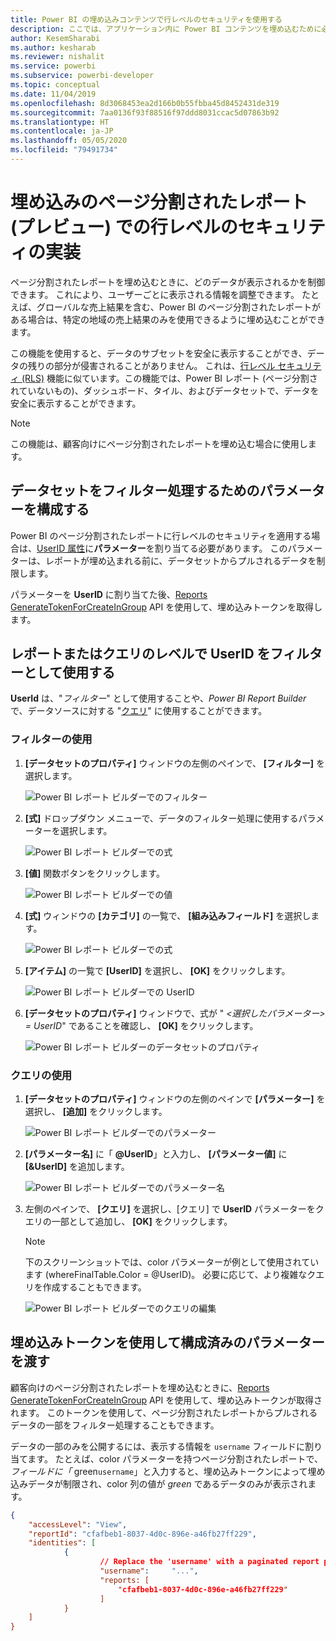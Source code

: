 ```yaml
---
title: Power BI の埋め込みコンテンツで行レベルのセキュリティを使用する
description: ここでは、アプリケーション内に Power BI コンテンツを埋め込むために必要な手順について説明します。
author: KesemSharabi
ms.author: kesharab
ms.reviewer: nishalit
ms.service: powerbi
ms.subservice: powerbi-developer
ms.topic: conceptual
ms.date: 11/04/2019
ms.openlocfilehash: 8d3068453ea2d166b0b55fbba45d8452431de319
ms.sourcegitcommit: 7aa0136f93f88516f97ddd8031ccac5d07863b92
ms.translationtype: HT
ms.contentlocale: ja-JP
ms.lasthandoff: 05/05/2020
ms.locfileid: "79491734"
---
```

# <a name="implementing-row-level-security-in-embedded-paginated-reports-preview"></a>埋め込みのページ分割されたレポート (プレビュー) での行レベルのセキュリティの実装

ページ分割されたレポートを埋め込むときに、どのデータが表示されるかを制御できます。 これにより、ユーザーごとに表示される情報を調整できます。 たとえば、グローバルな売上結果を含む、Power BI のページ分割されたレポートがある場合は、特定の地域の売上結果のみを使用できるように埋め込むことができます。

この機能を使用すると、データのサブセットを安全に表示することができ、データの残りの部分が侵害されることがありません。 これは、[行レベル セキュリティ (RLS)](embedded-row-level-security.md) 機能に似ています。この機能では、Power BI レポート (ページ分割されていないもの)、ダッシュボード、タイル、およびデータセットで、データを安全に表示することができます。  

> [!NOTE]
> この機能は、顧客向けにページ分割されたレポートを埋め込む場合に使用します。

## <a name="configuring-a-parameter-to-filter-the-dataset"></a>データセットをフィルター処理するためのパラメーターを構成する

Power BI のページ分割されたレポートに行レベルのセキュリティを適用する場合は、[UserID 属性](../../paginated-reports/report-builder-parameters.md)に**パラメーター**を割り当てる必要があります。 このパラメーターは、レポートが埋め込まれる前に、データセットからプルされるデータを制限します。

パラメーターを **UserID** に割り当てた後、[Reports GenerateTokenForCreateInGroup](https://docs.microsoft.com/rest/api/power-bi/embedtoken/reports_generatetokenforcreateingroup) API を使用して、埋め込みトークンを取得します。

## <a name="use-userid-as-a-filter-at-report-or-query-level"></a>レポートまたはクエリのレベルで UserID をフィルターとして使用する

**UserId** は、"*フィルター*" として使用することや、*Power BI Report Builder* で、データソースに対する "[クエリ](../../paginated-reports/report-builder-power-bi.md)" に使用することができます。

### <a name="using-the-filter"></a>フィルターの使用

1. **[データセットのプロパティ]** ウィンドウの左側のペインで、 **[フィルター]** を選択します。

    ![Power BI レポート ビルダーでのフィルター](media/paginated-reports-row-level-security/filter.png)

2. **[式]** ドロップダウン メニューで、データのフィルター処理に使用するパラメーターを選択します。

     ![Power BI レポート ビルダーでの式](media/paginated-reports-row-level-security/expression.png)

3. **[値]** 関数ボタンをクリックします。 

    ![Power BI レポート ビルダーでの値](media/paginated-reports-row-level-security/function.png)

4. **[式]** ウィンドウの **[カテゴリ]** の一覧で、 **[組み込みフィールド]** を選択します。

    ![Power BI レポート ビルダーでの式](media/paginated-reports-row-level-security/built-in-fields.png)

5. **[アイテム]** の一覧で **[UserID]** を選択し、 **[OK]** をクリックします。

    ![Power BI レポート ビルダーでの UserID](media/paginated-reports-row-level-security/userid.png)

6. **[データセットのプロパティ]** ウィンドウで、式が " *<選択したパラメーター> = UserID*" であることを確認し、 **[OK]** をクリックします。

    ![Power BI レポート ビルダーのデータセットのプロパティ](media/paginated-reports-row-level-security/verify.png)

### <a name="using-a-query"></a>クエリの使用

1. **[データセットのプロパティ]** ウィンドウの左側のペインで **[パラメーター]** を選択し、 **[追加]** をクリックします。

    ![Power BI レポート ビルダーでのパラメーター](media/paginated-reports-row-level-security/parameters.png)

2. **[パラメーター名]** に「 **\@UserID**」と入力し、 **[パラメーター値]** に **[&UserID]** を追加します。

    ![Power BI レポート ビルダーでのパラメーター名](media/paginated-reports-row-level-security/parameter-name.png) 

3. 左側のペインで、 **[クエリ]** を選択し、[クエリ] で **UserID** パラメーターをクエリの一部として追加し、 **[OK]** をクリックします。
    > [!NOTE]
    > 下のスクリーンショットでは、color パラメーターが例として使用されています (whereFinalTable.Color = @UserID)。 必要に応じて、より複雑なクエリを作成することもできます。

    ![Power BI レポート ビルダーでのクエリの編集](media/paginated-reports-row-level-security/query-edit.png)

## <a name="passing-the-configured-parameter-using-the-embed-token"></a>埋め込みトークンを使用して構成済みのパラメーターを渡す

顧客向けのページ分割されたレポートを埋め込むときに、[Reports GenerateTokenForCreateInGroup](https://docs.microsoft.com/rest/api/power-bi/embedtoken/reports_generatetokenforcreateingroup) API を使用して、埋め込みトークンが取得されます。 このトークンを使用して、ページ分割されたレポートからプルされるデータの一部をフィルター処理することもできます。

データの一部のみを公開するには、表示する情報を `username` フィールドに割り当てます。 たとえば、color パラメーターを持つページ分割されたレポートで、 *フィールドに「* green`username`」と入力すると、埋め込みトークンによって埋め込みデータが制限され、color 列の値が *green* であるデータのみが表示されます。

```JSON
{
    "accessLevel": "View",
    "reportId": "cfafbeb1-8037-4d0c-896e-a46fb27ff229",
    "identities": [
            {
                    // Replace the 'username' with a paginated report parameter
                    "username":     "...",
                    "reports: [
                        "cfafbeb1-8037-4d0c-896e-a46fb27ff229"
                    ]
            }
    ]
}
```
